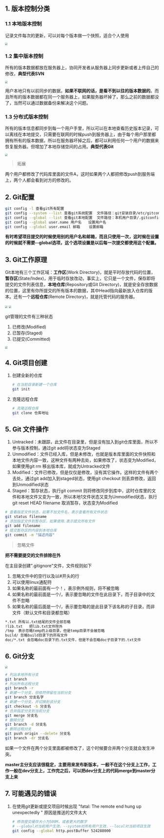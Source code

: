 ## 1. 版本控制分类

### 1.1 本地版本控制

记录文件每次的更新，可以对每个版本做一个快照，适合个人使用

<img src="./img/本地版本控制.png" style="zoom:50%;" />

### 1.2 集中版本控制

所有的版本数据都放在服务器上，协同开发者从服务器上同步更新或者上传自己的修改，**典型代表SVN**

<img src="./img/集中版本控制.png" style="zoom:50%;" />

用户本地只有以前同步的数据，**如果不联网的话，是看不到以往的版本数据的**。而且所有的版本数据都在同一个服务器上，如果服务器坏掉了，那么之前的数据都没了，当然可以通过数据备份来解决这个问题。

### 1.3 分布式版本控制

所有的版本信息都同步到每一个用户手里，所以可以在本地查看历史版本记录，可以离线在本地提交，只需要在联网的时候push到服务器上，由于每个用户那里都拥有所有的版本数据，所以在服务器坏掉之后，都可以利用任何一个用户的数据来恢复服务器。但增加了本地存储空间的占用。**典型代表Git**

<img src="./img/分布式版本控制.png" style="zoom:50%;" />

> 拓展

两个用户都修改了代码库里面的文件A，这时如果两个人都把修改push到服务端上，两个人都会看到对方的修改的。

## 2. Git配置

```bash
git config -l 查看git所有配置
git config --system --list 查看git系统配置  文件路径：git安装目录/etc/gitconfig
git config --global --list 查看git本地配置  文件路径：本机用户目录/.gitconfig
git config --global user.name 用户名   设置用户名
git config --global user.email 邮箱    设置邮箱
```

**有时希望项目提交的时候使用别的用户名和邮箱，而且只使用一次，这时候在设置的时候就不需要--global选项，这个选项设置是以后每一次提交都使用这个配置。**

## 3. Git工作原理

Git本地有三个工作区域：**工作区**(Work Directory)，就是平时存放代码的位置，**暂存区**(State/Index)，用于临时存放改动，事实上，它只是一个文件，保存即将提交的文件列表信息，**本地仓库**(Repository或Git Directory)，就是安全存放数据的位置，这里有你所提交的所有版本的数据，其中Head指向最新放入仓库的版本。还有一个**远程仓库**(Remote Directory)，就是托管代码的服务器。

<img src="./img/git工作原理.png" style="zoom:50%;" />

<img src="./img/git原理.png" style="zoom:50%;" />

git管理的文件有三种状态

1. 已修改(Modified)
2. 已暂存(Staged)
3. 已提交(Committed)

<img src="./img/git处理流程.png" style="zoom:50%;" />

## 4. Git项目创建

1. 创建全新的仓库

   ```bash
   # 在当前目录新建一个仓库
   git init
   ```

2. 克隆远程仓库

   ```bash
   # 克隆远程仓库
   git clone 仓库地址
   ```

## 5. Git 文件操作

1. Untracked：未跟踪，此文件在目录里，但是没有加入到git仓库里面，所以不参与版本控制，通过git add将状态变为Staged
2. Unmodified：文件已经入库，但是未修改，也就是版本库里面的文件快照和本地文件内容一致，这种文件有两种去处，如果修改了，状态变为Modified，如果使用git rm 移出版本库，就成为Untracked文件
3. Modified：文件已修改，但是仅仅是修改，没有其它操作。这样的文件有两个去处，通过git add加入到staged状态，使用git checkout 则丢弃修改，返回到Unmodified状态
4. Staged：暂存状态，执行git commit 则将修改同步到库中，这时仓库里的文件和本地文件又变为一致，所以本地1文件状态又变为Unmodified状态，执行git reset HEAD filename 取消暂存，状态变为Modified

```bash
# 查看指定文件状态，如果不加文件名，表示查看所有文件状态
git status filename
# 添加指定文件到暂存区，如果使用.表示提交所有文件
git add filename 
# 提交暂存区的内容到本地仓库
git commit -m "描述内容"
```

> 忽略文件

**把不需要提交的文件排除在外**

在主目录创建".gitignore"文件，文件规则如下

1. 忽略文件中的空行以及以#开头的行
2. 可以使用linux通配符
3. 如果名称的最前面有一个！，表示例外规则，将不被忽略
4. 如果名称的最前面是一个/，表示要忽略的文件在此目录下，而子目录中的文件不忽略
5. 如果名称的最后面是一个/，表示要忽略的是此目录下该名称的子目录，而非文件（默认文件和目录都忽略）

```bash
*.txt 所有以.txt结尾的文件全部忽略
!lib.txt   把lib.txt文件除外
/tmp  表示忽略temp的上级目录，但是temp目录不会被忽略
build/ 忽略build目录下的所有文件
doc/*.txt 会忽略doc目录下的.txt文件，但是不会忽略doc子目录下的.txt文件
```

## 6. Git分支

<img src="./img/git分支.png" style="zoom:50%;" />

```bash
# 列出本地所有分支
git branch
# 列出所有远程分支
git branch -r
# 新建一个分支，但依然停留在当前分支
git branch 分支名字
# 新建一个分支，并切换到该分支
git checkout -b 分支名
# 合并指定分支到当前分支
git merge 分支名
# 删除分支
git branch -d 分支名
# 删除远程分支
git push origin --delete 分支名
git branch -dr 分支名 
```

如果一个文件在两个分支里面都被修改了，这个时候要合并两个分支就会发生冲突。

**master主分支应该很稳定，主要用来发布新版本，一般不在这个分支上工作，工作一般在dev分支上，工作完之后，可以把dev分支上的代码merge到master分支上来**

## 7. 可能遇见的错误

1. 在使用git更新或提交项目时候出现 "fatal: The remote end hung up unexpectedly " 原因是推送的文件太大

   ```bash
   # 修改提交缓存大小为500M，或者更大的数字
   # --global对当前用户生效，--system对所有用户生效，--local对当前项目生效
   git config --global http.postBuffer 524288000
   ```

   